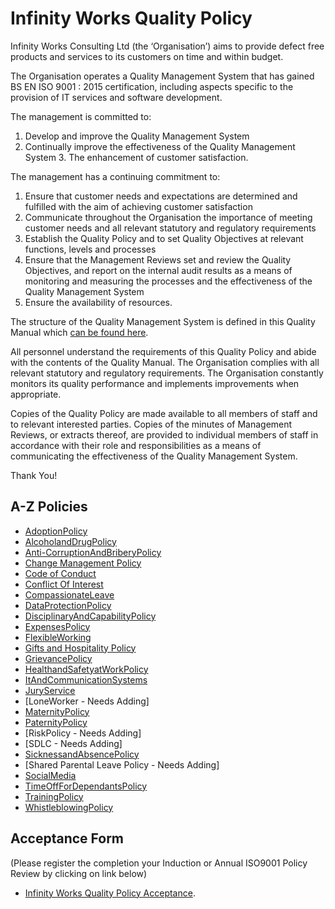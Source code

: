 # Infinity Works Quality Policy

Infinity Works Consulting Ltd (the ‘Organisation’) aims to provide defect free products and services to its customers on time and within budget. 
 
The Organisation operates a Quality Management System that has gained BS EN ISO 9001 : 2015 certification, including aspects specific to the provision of IT services and software development. 
 
The management is committed to: 
 
1.	Develop and improve the Quality Management System 
2.	Continually improve the effectiveness of the Quality Management System 3. The enhancement of customer satisfaction. 
 
The management has a continuing commitment to: 
 
1.	Ensure that customer needs and expectations are determined and fulfilled with the aim of achieving customer satisfaction 
2.	Communicate throughout the Organisation the importance of meeting customer needs and all relevant statutory and regulatory requirements 
3.	Establish the Quality Policy and to set Quality Objectives at relevant functions, levels and processes 
4.	Ensure that the Management Reviews set and review the Quality Objectives, and report on the internal audit results as a means of monitoring and measuring the processes and the effectiveness of the Quality Management System 
5.	Ensure the availability of resources. 
 
The structure of the Quality Management System is defined in this Quality Manual which [can be found here](https://drive.google.com/open?id=0BykM4n_obVe5LXpESXNLZC1icWc). 
 
All personnel understand the requirements of this Quality Policy and abide with the contents of the Quality Manual.  The Organisation complies with all relevant statutory and regulatory requirements.  The Organisation constantly monitors its quality performance and implements improvements when appropriate. 
 
Copies of the Quality Policy are made available to all members of staff and to relevant interested parties.  Copies of the minutes of Management Reviews, or extracts thereof, are provided to individual members of staff in accordance with their role and responsibilities as a means of communicating the effectiveness of the Quality Management System. 

Thank You!

## A-Z Policies ##

- [AdoptionPolicy](AdoptionPolicy/readme.md)
- [AlcoholandDrugPolicy](AlcoholandDrugPolicy/readme.md)
- [Anti-CorruptionAndBriberyPolicy](Anti-CorruptionAndBriberyPolicy/readme.md)
- [Change Management Policy](ChangeManagement%20Policy/readme.md)
- [Code of Conduct](code-of-conduct/readme.md)
- [Conflict Of Interest](conflict-of-interest/readme.md)
- [CompassionateLeave](Compassionate%20Leave%20Policy/readme.md)
- [DataProtectionPolicy](DataProtectionPolicy/readme.md)
- [DisciplinaryAndCapabilityPolicy](DisciplinaryAndCapabilityPolicy/readme.md)
- [ExpensesPolicy](Expenses%20Policy/readme.md)
- [FlexibleWorking](FlexibleWorking/readme.md)
- [Gifts and Hospitality Policy](Gifts%20and%20Hospitality/readme.md)
- [GrievancePolicy](GrievancePolicy/readme.md)
- [HealthandSafetyatWorkPolicy](HealthandSafetyatWorkPolicy/readme.md)
- [ItAndCommunicationSystems](ItAndCommunicationSystems/readme.md)
- [JuryService](JuryServicePolicy/readme.md)
- [LoneWorker  - Needs Adding]
- [MaternityPolicy](MaternityPolicy/README.MD)
- [PaternityPolicy](PaternityPolicy/readme.md)
- [RiskPolicy  - Needs Adding]
- [SDLC - Needs Adding]
- [SicknessandAbsencePolicy](SicknessandAbsencePolicy/readme.md)
- [Shared Parental Leave Policy  - Needs Adding]
- [SocialMedia](SocialMedia/readme.md)
- [TimeOffForDependantsPolicy](TimeOffForDependantsPolicy/readme.md)
- [TrainingPolicy](TrainingPolicy/readme.md)
- [WhistleblowingPolicy](WhistleblowingPolicy/readme.md)

## Acceptance Form 
(Please register the completion your Induction or Annual ISO9001 Policy Review by clicking on link below)

- [Infinity Works Quality Policy Acceptance](https://docs.google.com/forms/d/e/1FAIpQLSdKhzOxwAoO4OSKSnmSx0_lj9Il-BiCR9dgtIVhTzya8TL2fw/viewform). 
